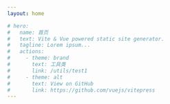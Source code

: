 ```yaml
---
layout: home

# hero:
#   name: 首页
#   text: Vite & Vue powered static site generator.
#   tagline: Lorem ipsum...
#   actions:
#     - theme: brand
#       text: 工具类
#       link: /utils/test1
#     - theme: alt
#       text: View on GitHub
#       link: https://github.com/vuejs/vitepress
---
```


<script setup lang="ts">

import Layout from './.vitepress/layout/index.vue' // 布局组件不适合使用自动引入

</script>


<Layout />